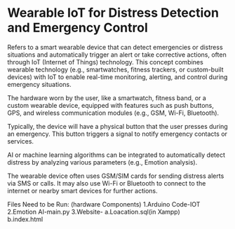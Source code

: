 # Wearable IoT for Distress Detection and Emergency Control 
Refers to a smart wearable device that can detect emergencies or distress situations and automatically trigger an alert or take corrective actions, often through IoT (Internet of Things) technology. This concept combines wearable technology (e.g., smartwatches, fitness trackers, or custom-built devices) with IoT to enable real-time monitoring, alerting, and control during emergency situations.

The hardware worn by the user, like a smartwatch, fitness band, or a custom wearable device, equipped with features such as push buttons, GPS, and wireless communication modules (e.g., GSM, Wi-Fi, Bluetooth).

Typically, the device will have a physical button that the user presses during an emergency. This button triggers a signal to notify emergency contacts or services.

AI or machine learning algorithms can be integrated to automatically detect distress by analyzing various parameters (e.g., Emotion analysis).

The wearable device often uses GSM/SIM cards for sending distress alerts via SMS or calls. It may also use Wi-Fi or Bluetooth to connect to the internet or nearby smart devices for further actions.

Files Need to be Run:
(hardware Components)
1.Arduino Code-IOT
2.Emotion AI-main.py
3.Website-  a.Loacation.sql(in Xampp)   
            b.index.html

